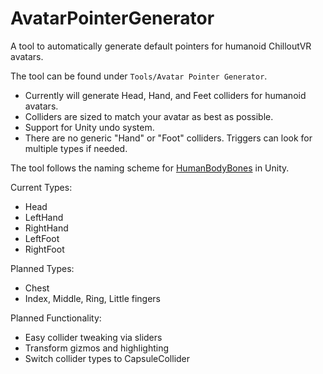 # AvatarPointerGenerator

A tool to automatically generate default pointers for humanoid ChilloutVR avatars.

The tool can be found under `Tools/Avatar Pointer Generator`.

- Currently will generate Head, Hand, and Feet colliders for humanoid avatars.
- Colliders are sized to match your avatar as best as possible.
- Support for Unity undo system. 
- There are no generic "Hand" or "Foot" colliders. Triggers can look for multiple types if needed.

The tool follows the naming scheme for [HumanBodyBones](https://docs.unity3d.com/ScriptReference/HumanBodyBones.html) in Unity.

Current Types:
- Head
- LeftHand
- RightHand
- LeftFoot
- RightFoot

Planned Types:
- Chest
- Index, Middle, Ring, Little fingers

Planned Functionality:
- Easy collider tweaking via sliders
- Transform gizmos and highlighting
- Switch collider types to CapsuleCollider

